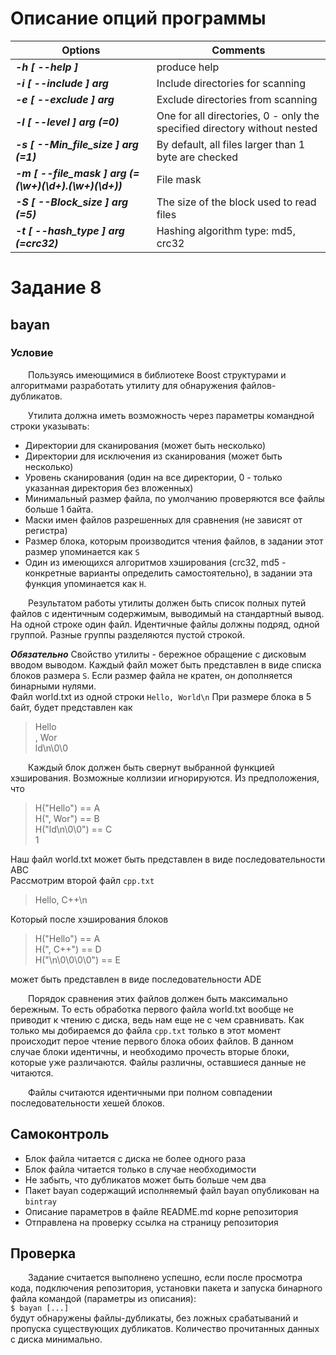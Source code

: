 # Описание опций программы

|Options |Comments
|----|---------|  
 |***-h [ --help ]***|produce help  
  |***-i [ --include ] arg***|Include directories for scanning  
  |***-e [ --exclude ] arg***|Exclude directories from scanning  
  |***-l [ --level ] arg (=0)***|One for all directories, 0 - only the specified directory without nested  
  |***-s [ --Min_file_size ] arg (=1)***|By default, all files larger than 1 byte are checked  
  |***-m [ --file_mask ] arg (=(\w+)(\d+).(\w+)(\d+))***|File mask  
  |***-S [ --Block_size ] arg (=5)***|The size of the block used to read files  
  |***-t [ --hash_type ] arg (=crc32)***|Hashing algorithm type: md5, crc32  

# Задание 8
## bayan
### Условие  
&emsp;&emsp;Пользуясь имеющимися в библиотеке Boost структурами и алгоритмами
разработать утилиту для обнаружения файлов-дубликатов.

&emsp;&emsp;Утилита должна иметь возможность через параметры командной строки
указывать:  
- Директории для сканирования (может быть несколько)
- Директории для исключения из сканирования (может быть несколько)
- Уровень сканирования (один на все директории, 0 - только указанная
директория без вложенных)
- Минимальный размер файла, по умолчанию проверяются все файлы
больше 1 байта.
- Маски имен файлов разрешенных для сравнения (не зависят от
регистра)
- Размер блока, которым производится чтения файлов, в задании этот
размер упоминается как `S`
- Один из имеющихся алгоритмов хэширования (crc32, md5 -
конкретные варианты определить самостоятельно), в задании
эта функция упоминается как `H`.

&emsp;&emsp;Результатом работы утилиты должен быть список полных путей файлов
с идентичным содержимым, выводимый на стандартный вывод. На одной
строке один файл. Идентичные файлы должны подряд, одной группой.
Разные группы разделяются пустой строкой.

***Обязательно*** Cвойство утилиты - бережное обращение с дисковым вводом
выводом. Каждый файл может быть представлен в виде списка блоков
размера `S`. Если размер файла не кратен, он дополняется бинарными
нулями.  
Файл world.txt из одной строки `Hello, World\n` При размере блока в 5 байт, будет представлен как

>Hello  
>, Wor  
>ld\n\0\0
  
&emsp;&emsp;Каждый блок должен быть свернут выбранной функцией хэширования.
Возможные коллизии игнорируются. Из предположения, что

>H("Hello") == A  
>H(", Wor") == B  
>H("ld\n\0\0") == C  
>1

Наш файл world.txt может быть представлен в виде последовательности
ABC  
Рассмотрим второй файл `cpp.txt`

>Hello, C++\n

Который после хэширования блоков
>H("Hello") == A  
>H(", C++") == D  
>H("\n\0\0\0\0") == E
>
может быть представлен в виде последовательности ADE

&emsp;&emsp;Порядок сравнения этих файлов должен быть максимально бережным. То
есть обработка первого файла world.txt вообще не приводит к чтению с
диска, ведь нам еще не с чем сравнивать. Как только мы добираемся до
файла `cpp.txt` только в этот момент происходит перое чтение первого блока
обоих файлов. В данном случае блоки идентичны, и необходимо прочесть
вторые блоки, которые уже различаются. Файлы различны, оставшиеся
данные не читаются.

&emsp;&emsp;Файлы считаются идентичными при полном совпадении последовательности
хешей блоков.
## Самоконтроль
- Блок файла читается с диска не более одного раза
- Блок файла читается только в случае необходимости
- Не забыть, что дубликатов может быть больше чем два
- Пакет bayan содержащий исполняемый файл bayan опубликован на
`bintray`
- Описание параметров в файле README.md корне репозитория
- Отправлена на проверку ссылка на страницу репозитория
## Проверка
&emsp;&emsp;Задание считается выполнено успешно, если после просмотра кода,
подключения репозитория, установки пакета и запуска бинарного файла
командой (параметры из описания):  
`$ bayan [...]`  
будут обнаружены файлы-дубликаты, без ложных срабатываний и
пропуска существующих дубликатов.
Количество прочитанных данных с диска минимально.
